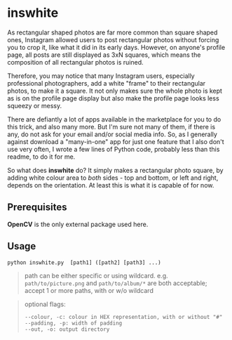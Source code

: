 # inswhite
As rectangular shaped photos are far more common than square shaped ones, Instagram allowed users to post rectangular photos without forcing you to crop it, like what it did in its early days. However, on anyone's profile page, all posts are still displayed as 3xN squares, which means the composition of all rectangular photos is ruined. 

Therefore, you may notice that many Instagram users, especially professional photographers, add a white "frame" to their rectangular photos, to make it a square. It not only makes sure the whole photo is kept as is on the profile page display but also make the profile page looks less squeezy or messy.

There are defiantly a lot of apps available in the marketplace for you to do this trick, and also many more. But I'm sure not many of them, if there is any, do not ask for your email and/or social media info. So, as I generally against download a "many-in-one" app for just one feature that I also don't use very often, I wrote a few lines of Python code, probably less than this readme, to do it for me.

So what does **inswhite** do? It simply makes a rectangular photo square, by adding white colour area to *both* sides - top and bottom, or left and right, depends on the orientation. At least this is what it is capable of for now.

## Prerequisites
**OpenCV** is the only external package used here.

## Usage
`python inswhite.py  [path1] ([path2] [path3] ...)`
> path can be either specific or using wildcard. e.g. `path/to/picture.png` and `path/to/album/*` are both acceptable;
> accept 1 or more paths, with or w/o wildcard

> optional flags:
> ``` 
> --colour, -c: colour in HEX representation, with or without "#"
> --padding, -p: width of padding
> --out, -o: output directory
> ```
